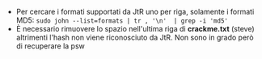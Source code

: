 - Per cercare i formati supportati da JtR uno per riga, solamente i formati MD5:
```sudo john --list=formats | tr , '\n'  | grep -i 'md5'```
- È necessario rimuovere lo spazio nell'ultima riga di **crackme.txt** (steve) altrimenti l'hash non viene riconosciuto da JtR. Non sono in grado però di recuperare la psw
 
